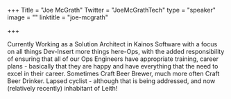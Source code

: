 +++
Title = "Joe McGrath"
Twitter = "JoeMcGrathTech"
type = "speaker"
image = ""
linktitle = "joe-mcgrath"

+++

Currently Working as a Solution Architect in Kainos Software with a focus on all things Dev-Insert more things here-Ops, with the added responsibility of ensuring that all of our Ops Engineers have appropriate training, career plans - basically that they are happy and have everything that the need to excel in their career.
Sometimes Craft Beer Brewer, much more often Craft Beer Drinker.
Lapsed cyclist - although that is being addressed, 
and now (relatively recently) inhabitant of Leith!